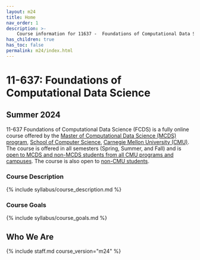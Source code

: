 ```yaml
---
layout: m24
title: Home
nav_order: 1
description: >-
    Course information for 11637 -  Foundations of Computational Data Science.
has_children: true
has_toc: false
permalink: m24/index.html
---
```


# 11-637: Foundations of Computational Data Science

## Summer 2024

11-637 Foundations of Computational Data Science (FCDS) is a fully online course offered by the [Master of Computational Data Science (MCDS) program](https://mcds.cs.cmu.edu), [School of Computer Science](https://www.scs.cmu.edu), [Carnegie Mellon University (CMU)](https://www.cmu.edu). The course is offered in all semesters (Spring, Summer, and Fall) and is [open to MCDS and non-MCDS students from all CMU programs and campuses](https://www.cmu.edu/hub/registrar/registration/). The course is also open to [non-CMU students](https://www.cmu.edu/hub/registrar/registration/vnd/index.html).

### Course Description

{% include syllabus/course_description.md %}

### Course Goals

{% include syllabus/course_goals.md %}

## Who We Are

{% include staff.md course_version="m24" %}